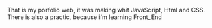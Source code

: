 That is my porfolio web, it was making whit JavaScript, Html and CSS.
There is also a practic, because i'm learning Front_End
